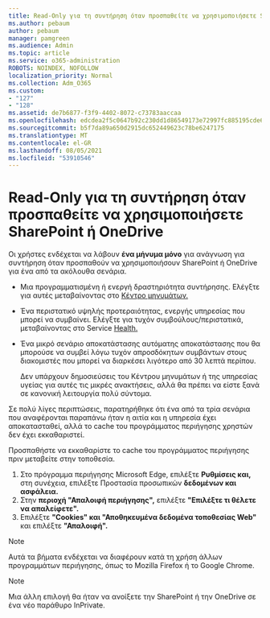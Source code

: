 ```yaml
---
title: Read-Only για τη συντήρηση όταν προσπαθείτε να χρησιμοποιήσετε SharePoint ή OneDrive
ms.author: pebaum
author: pebaum
manager: pamgreen
ms.audience: Admin
ms.topic: article
ms.service: o365-administration
ROBOTS: NOINDEX, NOFOLLOW
localization_priority: Normal
ms.collection: Adm_O365
ms.custom:
- "127"
- "128"
ms.assetid: de7b6877-f3f9-4402-8072-c73783aaccaa
ms.openlocfilehash: edcdea2f5c0647b92c230dd1d86549173e72997fc885195cde688b3b17710a2c
ms.sourcegitcommit: b5f7da89a650d2915dc652449623c78be6247175
ms.translationtype: MT
ms.contentlocale: el-GR
ms.lasthandoff: 08/05/2021
ms.locfileid: "53910546"
---
```

# <a name="read-only-for-maintenance-message-when-attempting-to-use-sharepoint-or-onedrive"></a>Read-Only για τη συντήρηση όταν προσπαθείτε να χρησιμοποιήσετε SharePoint ή OneDrive

Οι χρήστες ενδέχεται να λάβουν **ένα μήνυμα μόνο** για ανάγνωση για συντήρηση όταν προσπαθούν να χρησιμοποιήσουν SharePoint ή OneDrive για ένα από τα ακόλουθα σενάρια. 

-   Μια προγραμματισμένη ή ενεργή δραστηριότητα συντήρησης.  Ελέγξτε για αυτές μεταβαίνοντας στο [Κέντρο μηνυμάτων.](https://portal.office.com/adminportal/home#/messagecenter)
-   Ένα περιστατικό υψηλής προτεραιότητας, ενεργής υπηρεσίας που μπορεί να συμβαίνει. Ελέγξτε για τυχόν συμβούλους/περιστατικά, μεταβαίνοντας στο Service [Health.](https://portal.office.com/adminportal/home#/servicehealth)
-   Ένα μικρό σενάριο αποκατάστασης αυτόματης αποκατάστασης που θα μπορούσε να συμβεί λόγω τυχόν απροσδόκητων συμβάντων στους διακομιστές που μπορεί να διαρκέσει λιγότερο από 30 λεπτά περίπου. 
    
    Δεν υπάρχουν δημοσιεύσεις του Κέντρου μηνυμάτων ή της υπηρεσίας υγείας για αυτές τις μικρές ανακτήσεις, αλλά θα πρέπει να είστε ξανά σε κανονική λειτουργία πολύ σύντομα.

Σε πολύ λίγες περιπτώσεις, παρατηρήθηκε ότι ένα από τα τρία σενάρια που αναφέρονται παραπάνω ήταν η αιτία και η υπηρεσία έχει αποκατασταθεί, αλλά το cache του προγράμματος περιήγησης χρηστών δεν έχει εκκαθαριστεί.

Προσπαθήστε να εκκαθαρίστε το cache του προγράμματος περιήγησης πριν μεταβείτε στην τοποθεσία.

1. Στο πρόγραμμα περιήγησης Microsoft Edge, επιλέξτε **Ρυθμίσεις και,** στη συνέχεια, επιλέξτε Προστασία προσωπικών **δεδομένων και ασφάλεια.**
2. Στην **περιοχή "Απαλοιφή περιήγησης",** επιλέξτε **"Επιλέξτε τι θέλετε να απαλείφετε".**
3. Επιλέξτε **"Cookies" και "Αποθηκευμένα δεδομένα τοποθεσίας Web"** και επιλέξτε **"Απαλοιφή".**

>[!Note] 
> Αυτά τα βήματα ενδέχεται να διαφέρουν κατά τη χρήση άλλων προγραμμάτων περιήγησης, όπως το Mozilla Firefox ή το Google Chrome.

>[!Note] 
> Μια άλλη επιλογή θα ήταν να ανοίξετε την SharePoint ή την OneDrive σε ένα νέο παράθυρο InPrivate.